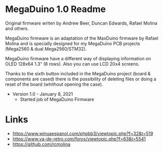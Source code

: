 # MegaDuino 1.0 Readme

Original firmware writen by Andrew Beer, Duncan Edwards, Rafael Molina and others.

MegaDuino firmware is an adaptation of the MaxDuino firmware by Rafael Molina and is specially designed for my MegaDuino PCB projects (Mega2560 & dual Mega2560/STM32).

MegaDuino firmware have a different way of displaying information on OLED 128x64 1.3" (8 rows).
Also you can use LCD 20x4 screens.

Thanks to the sixth button included in the MegaDuino project (board & components are cased) there is the possibility of deleting files or doing a reset of the board (whithout opening the case).

* Version 1.0 - January 8, 2021
  - Started job of MegaDuino Firmware 


# Links

- https://www.winuaespanol.com/phpbb3/viewtopic.php?f=32&t=519
- https://www.va-de-retro.com/foros/viewtopic.php?f=63&t=5541
- https://github.com/rcmolina

